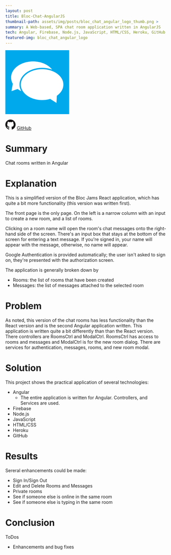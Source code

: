 ```yaml
---
layout: post
title: Bloc-Chat-AngularJS
thumbnail-path: assets/img/posts/bloc_chat_angular_logo_thumb.png >
summary: A Web-based, SPA chat room application written in AngularJS
tech: Angular, Firebase, Node.js, JavaScript, HTML/CSS, Heroku, GitHub
featured-img: bloc_chat_angular_logo
---
```

[1]: https://bloc-chat-angular-dsa027.herokuapp.com/
[2]: /assets/img/posts/bloc_chat_angular_logo_thumb.png
[![Heroku Site][2]][1]

![]( /assets/img/GitHub-Mark-32px.png "GitHub")
[GitHub](https://github.com/dsa027/Bloc-Chat-AngularJS)

# Summary

  Chat rooms written in Angular

# Explanation

  This is a simplified version of the Bloc Jams React application, which has quite a bit more functionality (this version was written first).

  The front page is the only page. On the left is a narrow column with an input to create a new room, and a list of rooms.

  Clicking on a room name will open the room's chat messages onto the right-hand side of the screen. There's an input box that stays at the bottom of the screen for entering a text message. If you're signed in, your name will appear with the message, otherwise, no name will appear.

  Google Authentication is provided automatically; the user isn't asked to sign on, they're presented with the authorization screen.

  The application is generally broken down by
  - Rooms: the list of rooms that have been created
  - Messages: the list of messages attached to the selected room

# Problem

  As noted, this version of the chat rooms has less functionality than the React version and is the second Angular application written. This application is written quite a bit differently than than the React version. There controllers are RoomsCtrl and ModalCtrl. RoomsCtrl has access to rooms and messages and ModalCtrl is for the new room dialog. There are services for authentication, messages, rooms, and new room modal.

# Solution

  This project shows the practical application of several technologies:
  - Angular
    - The entire application is written for Angular. Controllers, and Services are used.
  - Firebase
  - Node.js
  - JavaScript
  - HTML/CSS
  - Heroku
  - GitHub

# Results

  Sereral enhancements could be made:
  - Sign In/Sign Out
  - Edit and Delete Rooms and Messages
  - Private rooms
  - See if someone else is online in the same room
  - See if someone else is typing in the same room

# Conclusion

  ToDos
  - Enhancements and bug fixes
